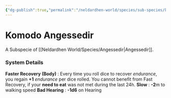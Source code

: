 ```yaml
---
{"dg-publish":true,"permalink":"/neldardhen-world/species/sub-species/komodo-angessedir/"}
---
```


# Komodo Angessedir
A Subspecie of [[Neldardhen World/Species/Angessedir\|Angessedir]].



### System Details
**Faster Recovery (Body)** : Every time you roll dice to recover _endurance_, you regain **+1** _endurance_ per dice rolled.
You cannot benefit from Fast Recovery, if your **need to eat** was not met during the last 24h.
**Slow** : **-2**m to walking speed
**Bad Hearing** : **-1d6** on Hearing